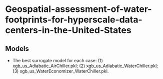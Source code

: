 # Geospatial-assessment-of-water-footprints-for-hyperscale-data-centers-in-the-United-States


## Models
* The best surrogate model for each case: (1) xgb_us_Adiabatic_AirChiller.pkl; (2) xgb_us_Adiabatic_WaterChiller.pkl; (3) xgb_us_WaterEconomizer_WaterChiller.pkl.
